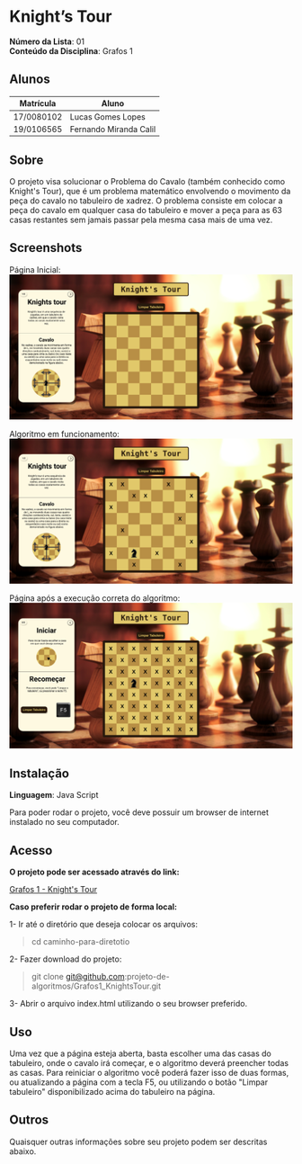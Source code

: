 # Knight’s Tour 

**Número da Lista**: 01<br>
**Conteúdo da Disciplina**: Grafos 1<br>

## Alunos
|Matrícula | Aluno |
| -- | -- |
| 17/0080102  |  Lucas Gomes Lopes |
| 19/0106565  |  Fernando Miranda Calil |

## Sobre 
O projeto visa solucionar o Problema do Cavalo (também conhecido como Knight's Tour), que é um problema matemático envolvendo o movimento da peça do cavalo no tabuleiro de xadrez. O problema consiste em colocar a peça do cavalo em qualquer casa do tabuleiro e mover a peça para as 63 casas restantes sem jamais passar pela mesma casa mais de uma vez.

## Screenshots

Página Inicial:
![Screenshot 1](imgs/screenshots/screenshot1.png)


Algoritmo em funcionamento:
![Screenshot 2](imgs/screenshots/screenshot2.png)


Página após a execução correta do algoritmo:
![Screenshot 3](imgs/screenshots/screenshot3.png)

## Instalação 
**Linguagem**: Java Script<br>

Para poder rodar o projeto, você deve possuir um browser de internet instalado no seu computador.

## Acesso

**O projeto pode ser acessado através do link:**

[Grafos 1 - Knight's Tour](https://grafos1knightstour.s3.sa-east-1.amazonaws.com/index.html)

**Caso preferir rodar o projeto de forma local:**

1- Ir até o diretório que deseja colocar os arquivos:

>   cd caminho-para-diretotio

2- Fazer download do projeto:

>   git clone git@github.com:projeto-de-algoritmos/Grafos1_KnightsTour.git

3- Abrir o arquivo index.html utilizando o seu browser preferido.

## Uso 
Uma vez que a página esteja aberta, basta escolher uma das casas do tabuleiro, onde o cavalo irá começar, e o algoritmo deverá preencher todas as casas.
Para reiniciar o algoritmo você poderá fazer isso de duas formas, ou atualizando a página com a tecla F5, ou utilizando o botão "Limpar tabuleiro" disponibilizado acima do tabuleiro na página.

## Outros 
Quaisquer outras informações sobre seu projeto podem ser descritas abaixo.





